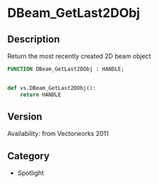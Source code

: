 # DBeam_GetLast2DObj

## Description
Return the most recently created 2D beam object

```pascal
FUNCTION DBeam_GetLast2DObj : HANDLE;
```

```python

def vs.DBeam_GetLast2DObj():
    return HANDLE
```

## Version
Availability: from Vectorworks 2011
## Category
* Spotlight

